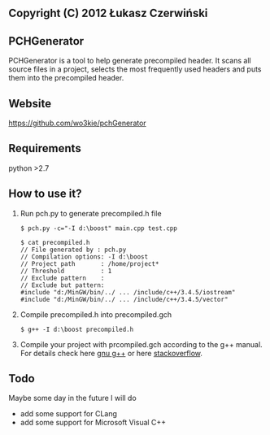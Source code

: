 ## Copyright (C) 2012 Łukasz Czerwiński  

## PCHGenerator

PCHGenerator is a tool to help generate precompiled header. It scans all source files in a project, selects the most frequently used headers and puts them into the precompiled header.  

## Website
https://github.com/wo3kie/pchGenerator

## Requirements
python >2.7

## How to use it?

1. Run pch.py to generate precompiled.h file  
    ```
    $ pch.py -c="-I d:\boost" main.cpp test.cpp

    $ cat precompiled.h
    // File generated by : pch.py
    // Compilation options: -I d:\boost
    // Project path       : /home/project*
    // Threshold          : 1
    // Exclude pattern    :
    // Exclude but pattern:
    #include "d:/MinGW/bin/../ ... /include/c++/3.4.5/iostream"
    #include "d:/MinGW/bin/../ ... /include/c++/3.4.5/vector"
    ```
2. Compile precompiled.h into precompiled.gch  
    ```
    $ g++ -I d:\boost precompiled.h
    ```
3. Compile your project with prcompiled.gch according to the g++ manual. For details check here [gnu g++](http://gcc.gnu.org/onlinedocs/gcc-4.1.2/gcc/Precompiled-Headers.html) or here [stackoverflow](http://stackoverflow.com/questions/58841/precompiled-headers-with-gcc).

## Todo
Maybe some day in the future I will do
* add some support for CLang
* add some support for Microsoft Visual C++

